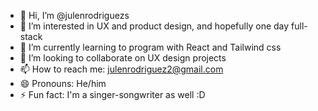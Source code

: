 - 👋 Hi, I’m @julenrodriguezs
- 👀 I’m interested in UX and product design, and hopefully one day full-stack
- 🌱 I’m currently learning to program with React and Tailwind css
- 💞️ I’m looking to collaborate on UX design projects
- 📫 How to reach me: julenrodriguez2@gmail.com
- 😄 Pronouns: He/him
- ⚡ Fun fact: I'm a singer-songwriter as well :D

<!---
julenrodriguezs/julenrodriguezs is a ✨ special ✨ repository because its `README.md` (this file) appears on your GitHub profile.
You can click the Preview link to take a look at your changes.
--->
